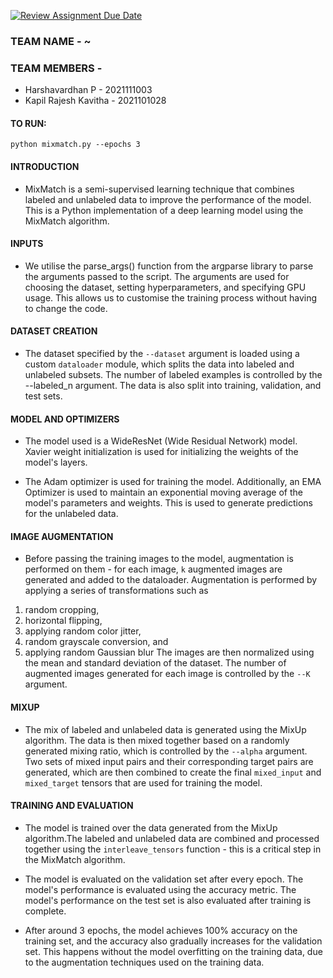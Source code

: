 [![Review Assignment Due Date](https://classroom.github.com/assets/deadline-readme-button-24ddc0f5d75046c5622901739e7c5dd533143b0c8e959d652212380cedb1ea36.svg)](https://classroom.github.com/a/Zksn1waN)

### TEAM NAME - ~

### TEAM MEMBERS - 

- Harshavardhan P - 2021111003
- Kapil Rajesh Kavitha - 2021101028

#### TO RUN:

`python mixmatch.py --epochs 3`

#### INTRODUCTION

- MixMatch is a semi-supervised learning technique that combines labeled and unlabeled data to improve the performance of the model. This is a Python implementation of a deep learning model using the MixMatch algorithm. 


#### INPUTS

- We utilise the parse_args() function from the argparse library to parse the arguments passed to the script. The arguments are used for choosing the dataset, setting hyperparameters, and specifying GPU usage. This allows us to customise the training process without having to change the code.

#### DATASET CREATION

- The dataset specified by the `--dataset` argument is loaded using a custom `dataloader` module, which splits the data into labeled and unlabeled subsets. The number of labeled examples is controlled by the --labeled_n argument. The data is also split into training, validation, and test sets.

#### MODEL AND OPTIMIZERS

- The model used is a WideResNet (Wide Residual Network) model. Xavier weight initialization is used for initializing the weights of the model's layers. 

- The Adam optimizer is used for training the model. Additionally, an EMA Optimizer is used to maintain an exponential moving average of the model's parameters and weights. This is used to generate predictions for the unlabeled data.

#### IMAGE AUGMENTATION

- Before passing the training images to the model, augmentation is performed on them - for each image, `k` augmented images are generated and added to the dataloader. Augmentation is performed by applying a series of transformations such as 
1. random cropping, 
2. horizontal flipping, 
3. applying random color jitter,
4. random grayscale conversion, and
5. applying random Gaussian blur
The images are then normalized using the mean and standard deviation of the dataset. The number of augmented images generated for each image is controlled by the `--K` argument.

#### MIXUP

- The mix of labeled and unlabeled data is generated using the MixUp algorithm. The data is then mixed together based on a randomly generated mixing ratio, which is controlled by the `--alpha` argument. Two sets of mixed input pairs and their corresponding target pairs are generated, which are then combined to create the final `mixed_input` and `mixed_target` tensors that are used for training the model.

#### TRAINING AND EVALUATION

- The model is trained over the data generated from the MixUp algorithm.The labeled and unlabeled data are combined and processed together using the `interleave_tensors` function - this is a critical step in the MixMatch algorithm. 

- The model is evaluated on the validation set after every epoch. The model's performance is evaluated using the accuracy metric. The model's performance on the test set is also evaluated after training is complete.

- After around 3 epochs, the model achieves 100% accuracy on the training set, and the accuracy also gradually increases for the validation set. This happens without the model overfitting on the training data, due to the augmentation techniques used on the training data. 
